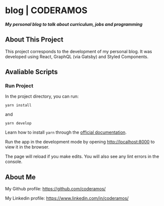 # blog | CODERAMOS

##### My personal blog to talk about curriculum, jobs and programming

## About This Project

This project corresponds to the development of my personal blog. It was developed using React, GraphQL (via Gatsby) and Styled Components.

## Avaliable Scripts

### Run Project

In the project directory, you can run:

```
yarn install
```

and

```
yarn develop
```

Learn how to install `yarn` through the [official documentation](https://yarnpkg.com/pt-BR/docs/install).

Run the app in the development mode by opening [http://localhost:8000](http://localhost:8000) to view it in the browser.

The page will reload if you make edits. You will also see any lint errors in the console.

## About Me

My Github profile: https://github.com/coderamos/

My Linkedin profile: https://www.linkedin.com/in/coderamos/
